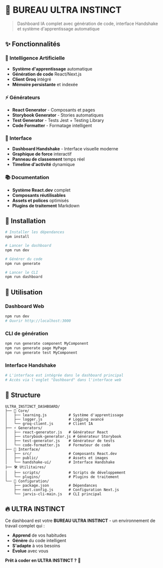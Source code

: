 # 🚀 BUREAU ULTRA INSTINCT

> Dashboard IA complet avec génération de code, interface Handshake et système d'apprentissage automatique

## ✨ Fonctionnalités

### 🧠 Intelligence Artificielle
- **Système d'apprentissage** automatique
- **Génération de code** React/Next.js
- **Client Groq** intégré
- **Mémoire persistante** et indexée

### ⚡ Générateurs
- **React Generator** - Composants et pages
- **Storybook Generator** - Stories automatiques
- **Test Generator** - Tests Jest + Testing Library
- **Code Formatter** - Formatage intelligent

### 🎨 Interface
- **Dashboard Handshake** - Interface visuelle moderne
- **Graphique de force** interactif
- **Panneau de classement** temps réel
- **Timeline d'activité** dynamique

### 📚 Documentation
- **Système React.dev** complet
- **Composants réutilisables**
- **Assets et polices** optimisés
- **Plugins de traitement** Markdown

## 🚀 Installation

```bash
# Installer les dépendances
npm install

# Lancer le dashboard
npm run dev

# Générer du code
npm run generate

# Lancer le CLI
npm run dashboard
```

## 🎯 Utilisation

### Dashboard Web
```bash
npm run dev
# Ouvrir http://localhost:3000
```

### CLI de génération
```bash
npm run generate component MyComponent
npm run generate page MyPage
npm run generate test MyComponent
```

### Interface Handshake
```bash
# L'interface est intégrée dans le dashboard principal
# Accès via l'onglet "Dashboard" dans l'interface web
```

## 📁 Structure

```
ULTRA_INSTINCT_DASHBOARD/
├── 🧠 Core/
│   ├── learning.js          # Système d'apprentissage
│   ├── logger.js            # Logging avancé
│   └── groq-client.js       # Client IA
├── ⚡ Generators/
│   ├── react-generator.js   # Générateur React
│   ├── storybook-generator.js # Générateur Storybook
│   ├── test-generator.js    # Générateur de tests
│   └── code-formatter.js    # Formateur de code
├── 🎨 Interface/
│   ├── src/                 # Composants React.dev
│   ├── public/              # Assets et images
│   └── handshake-ui/        # Interface Handshake
├── 🛠️ Utilitaires/
│   ├── scripts/             # Scripts de développement
│   └── plugins/             # Plugins de traitement
└── 📄 Configuration/
    ├── package.json         # Dépendances
    ├── next.config.js       # Configuration Next.js
    └── jarvis-cli-main.js   # CLI principal
```

## 🔥 ULTRA INSTINCT

Ce dashboard est votre **BUREAU ULTRA INSTINCT** - un environnement de travail complet qui :

- **Apprend** de vos habitudes
- **Génère** du code intelligent
- **S'adapte** à vos besoins
- **Évolue** avec vous

**Prêt à coder en ULTRA INSTINCT ?** 🚀
